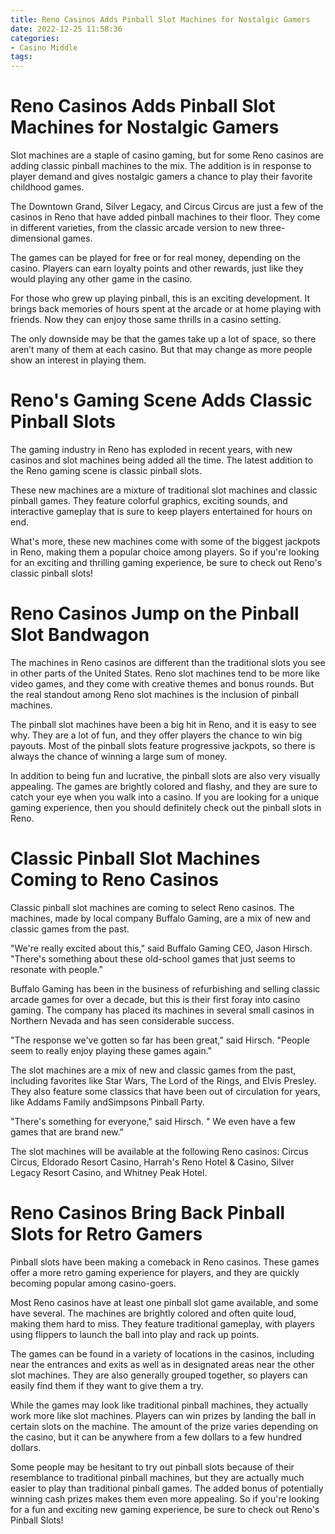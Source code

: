 ```yaml
---
title: Reno Casinos Adds Pinball Slot Machines for Nostalgic Gamers
date: 2022-12-25 11:58:36
categories:
- Casino Middle
tags:
---
```



#  Reno Casinos Adds Pinball Slot Machines for Nostalgic Gamers

Slot machines are a staple of casino gaming, but for some Reno casinos are adding classic pinball machines to the mix. The addition is in response to player demand and gives nostalgic gamers a chance to play their favorite childhood games.

The Downtown Grand, Silver Legacy, and Circus Circus are just a few of the casinos in Reno that have added pinball machines to their floor. They come in different varieties, from the classic arcade version to new three-dimensional games.

The games can be played for free or for real money, depending on the casino. Players can earn loyalty points and other rewards, just like they would playing any other game in the casino.

For those who grew up playing pinball, this is an exciting development. It brings back memories of hours spent at the arcade or at home playing with friends. Now they can enjoy those same thrills in a casino setting.

The only downside may be that the games take up a lot of space, so there aren’t many of them at each casino. But that may change as more people show an interest in playing them.

#  Reno's Gaming Scene Adds Classic Pinball Slots 

The gaming industry in Reno has exploded in recent years, with new casinos and slot machines being added all the time. The latest addition to the Reno gaming scene is classic pinball slots.

These new machines are a mixture of traditional slot machines and classic pinball games. They feature colorful graphics, exciting sounds, and interactive gameplay that is sure to keep players entertained for hours on end.

What's more, these new machines come with some of the biggest jackpots in Reno, making them a popular choice among players. So if you're looking for an exciting and thrilling gaming experience, be sure to check out Reno's classic pinball slots!

#  Reno Casinos Jump on the Pinball Slot Bandwagon 

The machines in Reno casinos are different than the traditional slots you see in other parts of the United States. Reno slot machines tend to be more like video games, and they come with creative themes and bonus rounds. But the real standout among Reno slot machines is the inclusion of pinball machines.

The pinball slot machines have been a big hit in Reno, and it is easy to see why. They are a lot of fun, and they offer players the chance to win big payouts. Most of the pinball slots feature progressive jackpots, so there is always the chance of winning a large sum of money.

In addition to being fun and lucrative, the pinball slots are also very visually appealing. The games are brightly colored and flashy, and they are sure to catch your eye when you walk into a casino. If you are looking for a unique gaming experience, then you should definitely check out the pinball slots in Reno.

#  Classic Pinball Slot Machines Coming to Reno Casinos 

Classic pinball slot machines are coming to select Reno casinos. The machines, made by local company Buffalo Gaming, are a mix of new and classic games from the past.

"We're really excited about this," said Buffalo Gaming CEO, Jason Hirsch. "There's something about these old-school games that just seems to resonate with people."

Buffalo Gaming has been in the business of refurbishing and selling classic arcade games for over a decade, but this is their first foray into casino gaming. The company has placed its machines in several small casinos in Northern Nevada and has seen considerable success.

"The response we've gotten so far has been great," said Hirsch. "People seem to really enjoy playing these games again."

The slot machines are a mix of new and classic games from the past, including favorites like Star Wars, The Lord of the Rings, and Elvis Presley. They also feature some classics that have been out of circulation for years, like Addams Family andSimpsons Pinball Party.

"There's something for everyone," said Hirsch. " We even have a few games that are brand new."

The slot machines will be available at the following Reno casinos: Circus Circus, Eldorado Resort Casino, Harrah's Reno Hotel & Casino, Silver Legacy Resort Casino, and Whitney Peak Hotel.

#  Reno Casinos Bring Back Pinball Slots for Retro Gamers

Pinball slots have been making a comeback in Reno casinos. These games offer a more retro gaming experience for players, and they are quickly becoming popular among casino-goers.

Most Reno casinos have at least one pinball slot game available, and some have several. The machines are brightly colored and often quite loud, making them hard to miss. They feature traditional gameplay, with players using flippers to launch the ball into play and rack up points.

The games can be found in a variety of locations in the casinos, including near the entrances and exits as well as in designated areas near the other slot machines. They are also generally grouped together, so players can easily find them if they want to give them a try.

While the games may look like traditional pinball machines, they actually work more like slot machines. Players can win prizes by landing the ball in certain slots on the machine. The amount of the prize varies depending on the casino, but it can be anywhere from a few dollars to a few hundred dollars.

Some people may be hesitant to try out pinball slots because of their resemblance to traditional pinball machines, but they are actually much easier to play than traditional pinball games. The added bonus of potentially winning cash prizes makes them even more appealing. So if you're looking for a fun and exciting new gaming experience, be sure to check out Reno's Pinball Slots!
